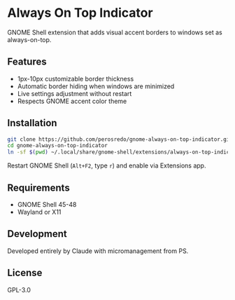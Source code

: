 # Always On Top Indicator

GNOME Shell extension that adds visual accent borders to windows set as always-on-top.

## Features

- 1px-10px customizable border thickness  
- Automatic border hiding when windows are minimized
- Live settings adjustment without restart
- Respects GNOME accent color theme

## Installation

```bash
git clone https://github.com/perosredo/gnome-always-on-top-indicator.git
cd gnome-always-on-top-indicator
ln -sf $(pwd) ~/.local/share/gnome-shell/extensions/always-on-top-indicator@sredojevic.ca
```

Restart GNOME Shell (`Alt+F2`, type `r`) and enable via Extensions app.

## Requirements

- GNOME Shell 45-48
- Wayland or X11

## Development

Developed entirely by Claude with micromanagement from PS.

## License

GPL-3.0
